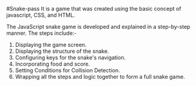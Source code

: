 #Snake-pass
It is a game that was created using the basic concept of javascript, CSS, and HTML.

The JavaScript snake game is developed and explained in a step-by-step manner. The steps include:-

1. Displaying the game screen.
2. Displaying the structure of the snake.
3. Configuring keys for the snake's navigation.
4. Incorporating food and score.
5. Setting Conditions for Collision Detection.
6. Wrapping all the steps and logic together to form a full snake game.
